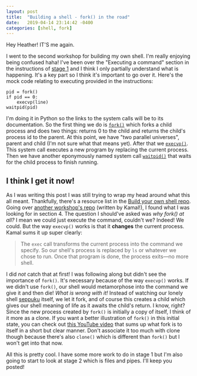 ```yaml
---
layout: post
title:  "Building a shell - fork() in the road"
date:   2019-04-14 23:14:42 -0400
categories: [shell, fork]
---
```


Hey Heather! IT'S me again.

I went to the second workshop for building my own shell. I'm really enjoying
being confused haha! I've been over the "Executing a command" section in the
instructions of [stage 1][gh-stage-1] and I think I only partially understand
what is happening. It's a key part so I think it's important to go over it.
Here's the mock code relating to executing provided in the instructions:

```
pid = fork()
if pid == 0:
    execvp(line)
waitpid(pid)
```

I'm doing it in Python so the links to the system calls will be to its
documentation. So the first thing we do is [`fork()`][python-doc-fork] which
forks a child process and does two things: returns 0 to the child and returns
the child's process id to the parent. At this point, we have "two parallel
universes", parent and child (I'm not sure what that means yet). After that we
[`execvp()`][python-doc-execvp]. This system call executes a new program by
replacing the current process. Then we have another eponymously named system
call [`waitpid()`][python-doc-waitpid] that waits for the child process to
finish running.

## I think I get it now! 

As I was writing this post I was still trying to wrap my head around what this
all meant. Thankfully, there's a resource list in the [Build your own shell
repo][gh-build-shell]. Going over [another workshop's repo][gh-kamal-shell]
(written by Kamal!), I found what I was looking for in section 4. The question I
should've asked was *why fork() at all?* I mean we could just execute the
command, couldn't we? Indeed! We could. But the way `execvp()` works is that it
**changes** the current process. Kamal sums it up super clearly:

>The `exec` call transforms the current process into the command we specify. So
>our shell's process is replaced by `ls` or whatever we chose to run. Once that
>program is done, the process exits—no more shell.

I did *not* catch that at first! I was following along but didn't see the
importance of `fork()`. It's necessary because of the way `execvp()` works. If
we didn't use `fork()`, our shell would metamorphose into the command we give it
and then die! *What is wrong with it!* Instead of watching our lonely shell
[seppuku][wiki-seppuku] itself, we let it fork, and of course this creates a
child which gives our shell meaning of life as it awaits the child's return. I
know, right? Since the new process created by `fork()` is initially a copy of
itself, I think of it more as a clone. If you want a better illustration of
`fork()` in this initial state, you can check out [this YouTube
video][YT-fork-arnold] that sums up what fork is to itself in a short but clear
manner. Don't associate it too much with clone though because there's also
`clone()` which is different than `fork()` but I won't get into that now.

All this is pretty cool. I have some more work to do in stage 1 but I'm also
going to start to look at stage 2 which is files and pipes. I'll keep you
posted!

[gh-stage-1]: https://github.com/tokenrove/build-your-own-shell/blob/master/stage_1.md
[python-doc-fork]: https://docs.python.org/3/library/os.html#os.fork
[python-doc-execvp]: https://docs.python.org/3/library/os.html#os.execvp
[python-doc-waitpid]: https://docs.python.org/3/library/os.html#os.waitpid
[gh-build-shell]: https://github.com/tokenrove/build-your-own-shell
[gh-kamal-shell]: https://github.com/kamalmarhubi/shell-workshop
[wiki-seppuku]: https://en.wikipedia.org/wiki/Seppuku
[YT-fork-arnold]: https://www.youtube.com/watch?v=Ra-wC05lZi4
